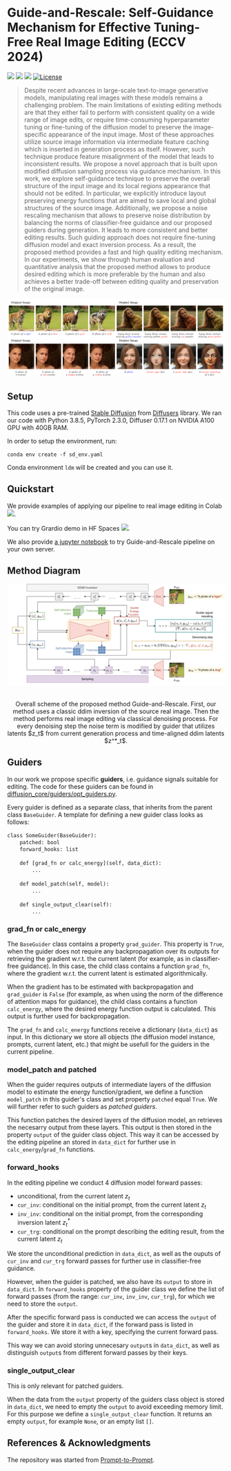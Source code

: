 # Guide-and-Rescale: Self-Guidance Mechanism for Effective Tuning-Free Real Image Editing (ECCV 2024)

<a href=""><img src="https://img.shields.io/badge/arXiv-2408.12345-b31b1b.svg" height=22.5></a>
<a href="https://huggingface.co/spaces/AIRI-Institute/Guide-and-Rescale"><img src="https://huggingface.co/datasets/huggingface/badges/resolve/main/open-in-hf-spaces-md.svg" height=22.5></a>
<a href="https://colab.research.google.com/drive/1noKOOcDBBL_m5_UqU15jBBqiM8piLZ1O?usp=sharing"><img src="https://colab.research.google.com/assets/colab-badge.svg" height=22.5></a>
[![License](https://img.shields.io/github/license/AIRI-Institute/al_toolbox)](./LICENSE)

>Despite recent advances in large-scale text-to-image generative models, manipulating real images with these models remains a challenging problem. The main limitations of existing editing methods are that they either fail to perform with consistent quality on a wide range of image edits, or require time-consuming hyperparameter tuning or fine-tuning of the diffusion model to preserve the image-specific appearance of the input image. Most of these approaches utilize source image information via intermediate feature caching which is inserted in generation process as itself. However, such technique produce feature misalignment of the model that leads to inconsistent results. 
We propose a novel approach that is built upon modified diffusion sampling process via guidance mechanism. In this work, we explore self-guidance technique to preserve the overall structure of the input image and its local regions appearance that should not be edited. In particular, we explicitly introduce layout preserving energy functions that are aimed to save local and global structures of the source image. Additionally, we propose a noise rescaling mechanism that allows to preserve noise distribution by balancing the norms of classifier-free guidance and our proposed guiders during generation. It leads to more consistent and better editing results. Such guiding approach does not require fine-tuning diffusion model and exact inversion process. As a result, the proposed method provides a fast and high quality editing mechanism.
In our experiments, we show through human evaluation and quantitative analysis that the proposed method allows to produce desired editing which is more preferable by the human and also achieves a better trade-off between editing quality and preservation of the original image.
>

![image](docs/teaser_image.png)

## Setup

This code uses a pre-trained [Stable Diffusion](https://huggingface.co/docs/diffusers/v0.25.1/en/api/pipelines/stable_diffusion/text2img#diffusers.StableDiffusionPipeline) from [Diffusers](https://github.com/huggingface/diffusers#readme) library. We ran our code with Python 3.8.5, PyTorch 2.3.0, Diffuser 0.17.1 on NVIDIA A100 GPU with 40GB RAM.

In order to setup the environment, run:
```
conda env create -f sd_env.yaml
```
Conda environment `ldm` will be created and you can use it.


## Quickstart

We provide examples of applying our pipeline to real image editing in Colab <a href="https://colab.research.google.com/drive/1noKOOcDBBL_m5_UqU15jBBqiM8piLZ1O?usp=sharing"><img src="https://colab.research.google.com/assets/colab-badge.svg" height=22.5></a>. 

You can try Grardio demo in HF Spaces <a href="https://huggingface.co/spaces/AIRI-Institute/Guide-and-Rescale"><img src="https://huggingface.co/datasets/huggingface/badges/resolve/main/open-in-hf-spaces-md.svg" height=22.5></a>.

We also provide [a jupyter notebook](example_notebooks/guide_and_rescale.ipynb) to try Guide-and-Rescale pipeline on your own server.

## Method Diagram
<p align="center">
  <img src="docs/diagram.png" alt="Diagram"/>
  <br>
</p>
<p align="center">
  <br>
    Overall scheme of the proposed method Guide-and-Rescale. First, our method uses a classic ddim inversion of the source real image. Then the method performs real image editing via classical denoising process. For every denoising step the noise term is modified by guider that utilizes latents $z_t$ from current generation process and time-aligned ddim latents $z^*_t$.
</p>


## Guiders

In our work we propose specific **guiders**, i.e. guidance signals suitable for editing. The code for these guiders can be found in [diffusion_core/guiders/opt_guiders.py](diffusion_core/guiders/opt_guiders.py).

Every guider is defined as a separate class, that inherits from the parent class `BaseGuider`. A template for defining a new guider class looks as follows:

```
class SomeGuider(BaseGuider):
    patched: bool
    forward_hooks: list
    
    def [grad_fn or calc_energy](self, data_dict):
        ...

    def model_patch(self, model):
        ...
    
    def single_output_clear(self):
        ...
```

### grad_fn or calc_energy

The `BaseGuider` class contains a property `grad_guider`. This property is `True`, when the guider does not require any backpropagation over its outputs for retrieving the gradient w.r.t. the current latent (for example, as in classifier-free guidance). In this case, the child class contains a function `grad_fn`, where the gradient w.r.t. the current latent is estimated algorithmically.

When the gradient has to be estimated with backpropagation and `grad_guider` is `False` (for example, as when using the norm of the difference of attention maps for guidance), the child class contains a function `calc_energy`, where the desired energy function output is calculated. This output is further used for backpropagation.

The `grad_fn` and `calc_energy` functions receive a dictionary (`data_dict`) as input. In this dictionary we store all objects (the diffusion model instance, prompts, current latent, etc.) that might be usefull for the guiders in the current pipeline.

### model_patch and patched

When the guider requires outputs of intermediate layers of the diffusion model to estimate the energy function/gradient, we define a function `model_patch` in this guider's class and set property `patched` equal `True`. We will further refer to such guiders as *patched guiders*.

This function patches the desired layers of the diffusion model, an retrieves the necesarry output from these layers. This output is then stored in the property `output` of the guider class object. This way it can be accessed by the editing pipeline an stored in `data_dict` for further use in `calc_energy`/`grad_fn` functions.

### forward_hooks

In the editing pipeline we conduct 4 diffusion model forward passes:

- unconditional, from the current latent $z_t$
- `cur_inv`: conditional on the initial prompt, from the current latent $z_t$
- `inv_inv`: conditional on the initial prompt, from the corresponding inversion latent $z^*_t$
- `cur_trg`: conditional on the prompt describing the editing result, from the current latent $z_t$

We store the unconditional prediction in `data_dict`, as well as the ouputs of `cur_inv` and `cur_trg` forward passes for further use in classifier-free guidance.

However, when the guider is patched, we also have its `output` to store in `data_dict`. In `forward_hooks` property of the guider class we define the list of forward passes (from the range: `cur_inv`, `inv_inv`, `cur_trg`), for which we need to store the `output`. 

After the specific forward pass is conducted we can access the `output` of the guider and store it in `data_dict`, if the forward pass is listed in `forward_hooks`. We store it with a key, specifying the current forward pass.

This way we can avoid storing unnecesary `output`s in `data_dict`, as well as distinguish `output`s from different forward passes by their keys.


### single_output_clear

This is only relevant for patched guiders.

When the data from the `output` property of the guiders class object is stored in `data_dict`, we need to empty the `output` to avoid exceeding memory limit. For this purpose we define a `single_output_clear` function. It returns an empty `output`, for example `None`, or an empty list `[]`.

## References & Acknowledgments

The repository was started from [Prompt-to-Prompt](https://github.com/google/prompt-to-prompt/). 
